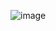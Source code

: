 ![image](https://github.com/dhruvabhat24/Leetcode-2024/assets/122305929/4c12c7d6-bc56-4418-8f36-4ad18ab53b61)
